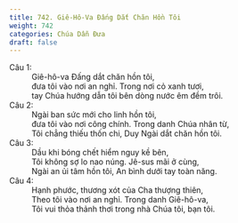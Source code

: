 ```yaml
---
title: 742. Giê-Hô-Va Đấng Dắt Chăn Hồn Tôi
weight: 742
categories: Chúa Dẫn Đưa
draft: false
---
```

<dl><dt>Câu 1:</dt><dd data-verse="1">Giê-hô-va Đấng dắt chăn hồn tôi, <br/>đưa tôi vào nơi an nghỉ. Trong nơi cỏ xanh tươi, <br/>tay Chúa hướng dẫn tôi bên dòng nước êm đềm trôi. </dd><dt>Câu 2:</dt><dd data-verse="2">Ngài ban sức mới cho linh hồn tôi, <br/>đưa tôi vào nơi công chính. Trong danh Chúa nhân từ, <br/>Tôi chẳng thiếu thốn chi, Duy Ngài dắt chăn hồn tôi. </dd><dt>Câu 3:</dt><dd data-verse="3">Dầu khi bóng chết hiểm nguy kề bên, <br/>Tôi không sợ lo nao núng. Jê-sus mãi ở cùng, <br/>Ngài an ủi tâm hồn tôi, An bình dưới tay toàn năng. </dd><dt>Câu 4:</dt><dd data-verse="4">Hạnh phước, thương xót của Cha thượng thiên, <br/>Theo tôi vào nơi an nghỉ. Trong danh Giê-hô-va, <br/>Tôi vui thỏa thảnh thơi trong nhà Chúa tôi, bạn tôi. </dd></dl>